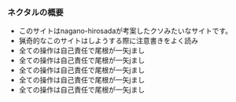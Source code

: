 ### ネクタルの概要
- このサイトはnagano-hirosadaが考案したクソみたいなサイトです。
- 猟奇的なこのサイトはしようする際に注意書きをよく読み
- 全ての操作は自己責任で尾根が一矢jまし
- 全ての操作は自己責任で尾根が一矢jまし
- 全ての操作は自己責任で尾根が一矢jまし
- 全ての操作は自己責任で尾根が一矢jまし
- 全ての操作は自己責任で尾根が一矢jまし